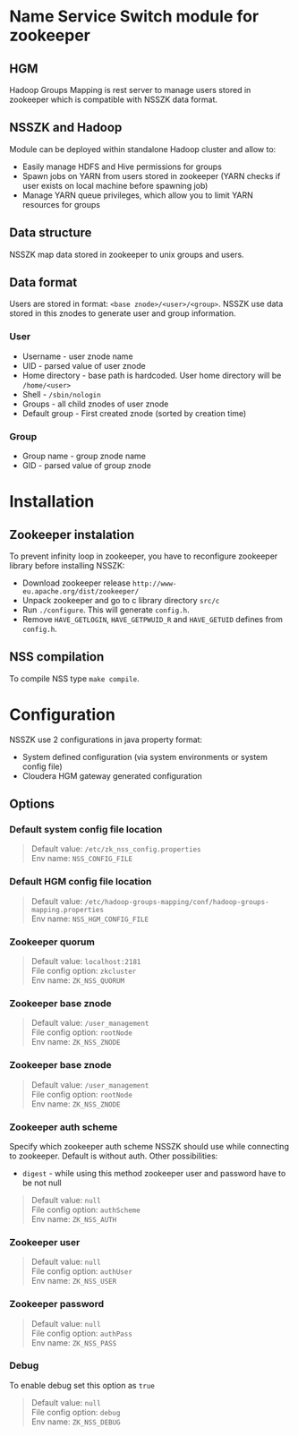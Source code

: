 # Name Service Switch module for zookeeper

## HGM

Hadoop Groups Mapping is rest server to manage users stored in zookeeper which is compatible with NSSZK data format.

## NSSZK and Hadoop

Module can be deployed within standalone Hadoop cluster and allow to:

* Easily manage HDFS and Hive permissions for groups
* Spawn jobs on YARN from users stored in zookeeper (YARN checks if user exists on local machine before spawning job)
* Manage YARN queue privileges, which allow you to limit YARN resources for groups

## Data structure

NSSZK map data stored in zookeeper to unix groups and users.

## Data format

Users are stored in format: `<base znode>/<user>/<group>`. NSSZK use data stored in this znodes to generate user and group information.

### User

* Username - user znode name
* UID - parsed value of user znode
* Home directory - base path is hardcoded. User home directory will be `/home/<user>`
* Shell - `/sbin/nologin`
* Groups - all child znodes of user znode
* Default group - First created znode (sorted by creation time)

### Group

* Group name - group znode name
* GID - parsed value of group znode

# Installation

## Zookeeper instalation

To prevent infinity loop in zookeeper, you have to reconfigure zookeeper library before installing NSSZK:

* Download zookeeper release `http://www-eu.apache.org/dist/zookeeper/`
* Unpack zookeeper and go to c library directory `src/c`
* Run `./configure`. This will generate `config.h`.
* Remove `HAVE_GETLOGIN`, `HAVE_GETPWUID_R` and `HAVE_GETUID` defines from `config.h`.

## NSS compilation

To compile NSS type `make compile`. 

# Configuration

NSSZK use 2 configurations in java property format:
* System defined configuration (via system environments or system config file)
* Cloudera HGM gateway generated configuration

## Options

### Default system config file location

> Default value: `/etc/zk_nss_config.properties` <br />
> Env name: `NSS_CONFIG_FILE`

### Default HGM config file location

> Default value: `/etc/hadoop-groups-mapping/conf/hadoop-groups-mapping.properties` <br />
> Env name: `NSS_HGM_CONFIG_FILE`

### Zookeeper quorum

> Default value: `localhost:2181` <br />
> File config option: `zkcluster` <br />
> Env name: `ZK_NSS_QUORUM`

### Zookeeper base znode

> Default value: `/user_management` <br />
> File config option: `rootNode` <br />
> Env name: `ZK_NSS_ZNODE`

### Zookeeper base znode

> Default value: `/user_management` <br />
> File config option: `rootNode` <br />
> Env name: `ZK_NSS_ZNODE`

### Zookeeper auth scheme 

Specify which zookeeper auth scheme NSSZK should use while connecting to zookeeper. Default is without auth. Other possibilities:

* `digest` - while using this method zookeeper user and password have to be not null

> Default value: `null` <br />
> File config option: `authScheme` <br />
> Env name: `ZK_NSS_AUTH`

### Zookeeper user

> Default value: `null` <br />
> File config option: `authUser` <br />
> Env name: `ZK_NSS_USER`

### Zookeeper password

> Default value: `null` <br />
> File config option: `authPass` <br />
> Env name: `ZK_NSS_PASS`

### Debug

To enable debug set this option as `true`

> Default value: `null` <br />
> File config option: `debug` <br />
> Env name: `ZK_NSS_DEBUG`
